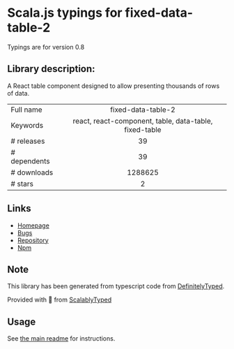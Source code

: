 
# Scala.js typings for fixed-data-table-2

Typings are for version 0.8

## Library description:
A React table component designed to allow presenting thousands of rows of data.

|                    |                 |
| ------------------ | :-------------: |
| Full name          | fixed-data-table-2 |
| Keywords           | react, react-component, table, data-table, fixed-table |
| # releases         | 39 |
| # dependents       | 39 |
| # downloads        | 1288625 |
| # stars            | 2 |

## Links
- [Homepage](http://schrodinger.github.io/fixed-data-table-2)
- [Bugs](https://github.com/schrodinger/fixed-data-table-2/issues)
- [Repository](https://github.com/schrodinger/fixed-data-table-2)
- [Npm](https://www.npmjs.com/package/fixed-data-table-2)
    


## Note
This library has been generated from typescript code from [DefinitelyTyped](https://definitelytyped.org).

Provided with :purple_heart: from [ScalablyTyped](https://github.com/oyvindberg/ScalablyTyped)

## Usage
See [the main readme](../../readme.md) for instructions.



